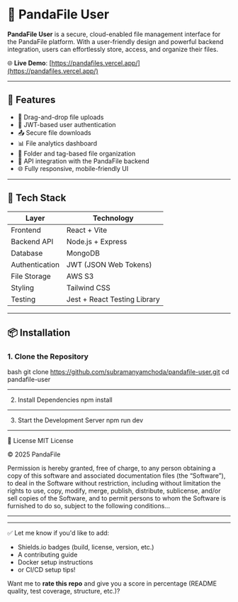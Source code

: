 # 🐼 PandaFile User

**PandaFile User** is a secure, cloud-enabled file management interface for the PandaFile platform. With a user-friendly design and powerful backend integration, users can effortlessly store, access, and organize their files.

🌐 **Live Demo**: [https://pandafiles.vercel.app/](https://pandafiles.vercel.app/)

---

## 🚀 Features

- 📁 Drag-and-drop file uploads  
- 🔐 JWT-based user authentication  
- 📤 Secure file downloads  
- 📊 File analytics dashboard  
- 📂 Folder and tag-based file organization  
- 🔄 API integration with the PandaFile backend  
- 🌐 Fully responsive, mobile-friendly UI  

---

## 🧰 Tech Stack

| Layer         | Technology                  |
|---------------|-----------------------------|
| Frontend      | React + Vite                |
| Backend API   | Node.js + Express           |
| Database      | MongoDB                     |
| Authentication| JWT (JSON Web Tokens)       |
| File Storage  | AWS S3                      |
| Styling       | Tailwind CSS                |
| Testing       | Jest + React Testing Library|

---

## 📦 Installation

### 1. Clone the Repository

bash
git clone https://github.com/subramanyamchoda/pandafile-user.git
cd pandafile-user

---

2. Install Dependencies
npm install

---

3. Start the Development Server
npm run dev

---
📄 License
MIT License

© 2025 PandaFile

Permission is hereby granted, free of charge, to any person obtaining a copy
of this software and associated documentation files (the “Software”), to deal
in the Software without restriction, including without limitation the rights
to use, copy, modify, merge, publish, distribute, sublicense, and/or sell
copies of the Software, and to permit persons to whom the Software is
furnished to do so, subject to the following conditions...

---


---

✅ Let me know if you'd like to add:
- Shields.io badges (build, license, version, etc.)
- A contributing guide
- Docker setup instructions
- or CI/CD setup tips!

Want me to **rate this repo** and give you a score in percentage (README quality, test coverage, structure, etc.)?
